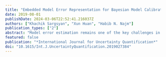 ```yaml
---
title: "Embedded Model Error Representation for Bayesian Model Calibration"
date: 2019-08-01
publishDate: 2024-03-06T22:52:41.216037Z
authors: ["Khachik Sargsyan", "Xun Huan", "Habib N. Najm"]
publication_types: ["2"]
abstract: "Model error estimation remains one of the key challenges in uncertainty quantification and predictive science. For computational models of complex physical systems, model error, also known as structural error or model inadequacy, is often the largest contributor to the overall predictive uncertainty. This work builds on a recently developed frame-work of embedded, internal model correction, in order to represent and quantify structural errors, together with model parameters, within a Bayesian inference context. We focus specifically on a polynomial chaos representation with additive modification of existing model parameters, enabling a nonintrusive procedure for efficient approximate likelihood construction, model error estimation, and disambiguation of model and data errors' contributions to predictive uncertainty. The framework is demonstrated on several synthetic examples, as well as on a chemical ignition problem."
featured: false
publication: "*International Journal for Uncertainty Quantification*"
doi: "10.1615/Int.J.UncertaintyQuantification.2019027384"
---
```


